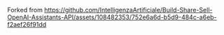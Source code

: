 Forked from https://github.com/IntelligenzaArtificiale/Build-Share-Sell-OpenAI-Assistants-API/assets/108482353/752e6a6d-b5d9-484c-a6eb-f2aef26f91dd
